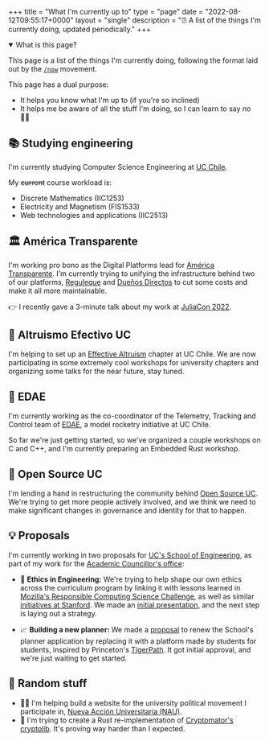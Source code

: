 +++
title = "What I'm currently up to"
type = "page"
date = "2022-08-12T09:55:17+0000"
layout = "single"
description = "⏰ A list of the things I'm currently doing, updated periodically."
+++

<details open>
<summary>What is this page?</summary>
<p>This page is a list of the things I'm currently doing, following the format laid out by the <a href="https://nownownow.com/about"><code>/now</code></a> movement.</p>
<p>This page has a dual purpose:</p>
<ul>
    <li>It helps you know what I'm up to (if you're so inclined)</li>
    <li>It helps me be aware of all the stuff I'm doing, so I can learn to say no 😶‍🌫️</li>
</ul>
</details>

## 📚 Studying engineering

I'm currently studying Computer Science Engineering at [UC Chile](https://uc.cl/en).

My ~~current~~ course workload is:

- Discrete Mathematics (IIC1253)
- Electricity and Magnetism (FIS1533)
- Web technologies and applications (IIC2513)

## 🏛️ América Transparente

I'm working pro bono as the Digital Platforms lead for [América Transparente](https://www.americatransparente.org). I'm currently trying to unifying the infrastructure behind two of our platforms, [Reguleque](https://reguleque.cl) and [Dueños Directos](https://dd.americatransparente.org) to cut some costs and make it all more maintainable.

👉 I recently gave a 3-minute talk about my work at [JuliaCon 2022](https://www.youtube.com/watch?v=374v9cNc03k).

## 🤚 Altruismo Efectivo UC

I'm helping to set up an [Effective Altruism](https://effectivealtruism.org/) chapter at UC Chile. We are now participating in some extremely cool workshops for university chapters and organizing some talks for the near future, stay tuned.

## 🚀 EDAE

I'm currently working as the co-coordinator of the Telemetry, Tracking and Control team of [EDAE](https://github.com/EDAE-Chile/), a model rocketry initiative at UC Chile.

So far we're just getting started, so we've organized a couple workshops on C and C++, and I'm currently preparing an Embedded Rust workshop.

## 👾 Open Source UC

I'm lending a hand in restructuring the community behind [Open Source UC](https://osuc.dev/). We're trying to get more people actively involved, and we think we need to make significant changes in governance and identity for that to happen.

## 💡 Proposals

I'm currently working in two proposals for [UC's School of Engineering](https://ing.puc.cl/en/), as part of my work for the [Academic Councillor's office](https://www.instagram.com/consejeria_inguc/):

- 🙌 **Ethics in Engineering:** We're trying to help shape our own ethics across the curriculum program by linking it with lessons learned in [Mozilla's Responsible Computing Science Challenge](https://foundation.mozilla.org/en/what-we-fund/awards/responsible-computer-science-challenge/), as well as similar [initiatives at Stanford](https://cs4good.com/). We made an [initial presentation](https://docs.google.com/presentation/d/1J122Xi1s6XiPIUZx6ZLaloQSQR3Di_vijXghbxz4jZo/edit?usp=sharing), and the next step is laying out a strategy.

- 📈 **Building a new planner:** We made a [proposal](https://drive.google.com/file/d/1IxAJ8cCzDkayPwnju5kgc2oKc7g9fvwf/view?usp=sharing) to renew the School's planner application by replacing it with a platform made by students for students, inspired by Princeton's [TigerPath](https://www.tigerpath.io/). It got initial approval, and we're just waiting to get started.


## 🚆 Random stuff

- 👨‍💻 I'm helping build a website for the university political movement I participate in, [Nueva Acción Universitaria (NAU)](https://naupuc.cl/).
- 🔐 I'm trying to create a Rust re-implementation of [Cryptomator's](https://cryptomator.org/) [cryptolib](https://github.com/cryptomator/cryptolib). It's proving way harder than I expected.
